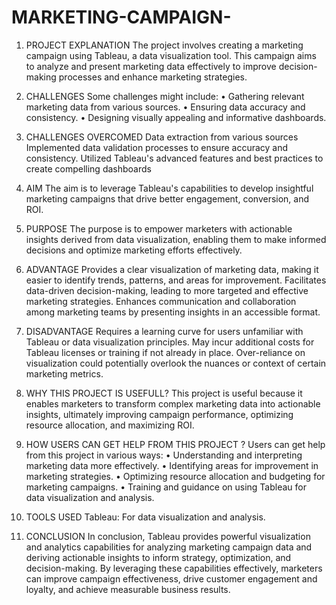 # MARKETING-CAMPAIGN-

1.	PROJECT EXPLANATION
The project involves creating a marketing campaign using Tableau, a data visualization tool. This campaign aims to analyze and present marketing data effectively to improve decision-making processes and enhance marketing strategies.
2.	CHALLENGES
Some challenges might include:
•	Gathering relevant marketing data from various sources.
•	Ensuring data accuracy and consistency.
•	Designing visually appealing and informative dashboards.

3.	CHALLENGES OVERCOMED
Data extraction from various sources
Implemented data validation processes to ensure accuracy and consistency.
Utilized Tableau's advanced features and best practices to create compelling dashboards
4.	AIM 
The aim is to leverage Tableau's capabilities to develop insightful marketing campaigns that drive better engagement, conversion, and ROI.
5.	PURPOSE 
The purpose is to empower marketers with actionable insights derived from data visualization, enabling them to make informed decisions and optimize marketing efforts effectively.
6.	ADVANTAGE
Provides a clear visualization of marketing data, making it easier to identify trends, patterns, and areas for improvement.
Facilitates data-driven decision-making, leading to more targeted and effective marketing strategies.
Enhances communication and collaboration among marketing teams by presenting insights in an accessible format.

7.	DISADVANTAGE
Requires a learning curve for users unfamiliar with Tableau or data visualization principles.
May incur additional costs for Tableau licenses or training if not already in place.
Over-reliance on visualization could potentially overlook the nuances or context of certain marketing metrics.

8.	WHY THIS PROJECT IS USEFULL?
This project is useful because it enables marketers to transform complex marketing data into actionable insights, ultimately improving campaign performance, optimizing resource allocation, and maximizing ROI.
9.	HOW USERS CAN GET HELP FROM THIS PROJECT ?
Users can get help from this project in various ways:
•	Understanding and interpreting marketing data more effectively.
•	Identifying areas for improvement in marketing strategies.
•	Optimizing resource allocation and budgeting for marketing campaigns.
•	Training and guidance on using Tableau for data visualization and analysis.

10.	TOOLS USED
Tableau: For data visualization and analysis.
11.	CONCLUSION
In conclusion, Tableau provides powerful visualization and analytics capabilities for analyzing marketing campaign data and deriving actionable insights to inform strategy, optimization, and decision-making. By leveraging these capabilities effectively, marketers can improve campaign effectiveness, drive customer engagement and loyalty, and achieve measurable business results.

